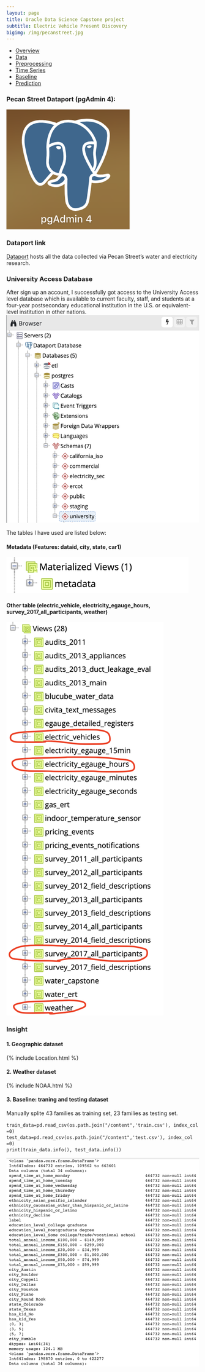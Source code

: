 ```yaml
---
layout: page
title: Oracle Data Science Capstone project
subtitle: Electric Vehicle Present Discovery
bigimg: /img/pecanstreet.jpg
---
```


   <link rel="stylesheet" type="text/css" href="css/main.css" />

   <div id= "main">
		<div id="menubar">
			<ul id="menu">
			    <li><a href="https://monarch2018.github.io/ev_prediction/index.html">Overview</a></li>
			    <li class = "selected"><a href="https://monarch2018.github.io/ev_prediction/data/">Data</a></li>
			    <li><a href="https://monarch2018.github.io/ev_prediction/preprocessing/">Preprocessing</a></li>
			    <li><a href="https://monarch2018.github.io/ev_prediction/timeseries/">Time Series</a></li>
			    <li><a href="https://monarch2018.github.io/ev_prediction/baseline/">Baseline</a></li>
			    <li><a href="https://monarch2018.github.io/ev_prediction/prediction/">Prediction</a></li>
			</ul>
		</div>
	
   </div>

### Pecan Street Dataport (pgAdmin 4):

![pgAdmin4](/img/pgAdmin4.png#pgAdmin4)


### Dataport link

[Dataport](https://dataport.cloud/) hosts all the data collected via Pecan Street’s water and electricity research.

### University Access Database 
After sign up an account, I successfully got access to the University Access level database which is available to current faculty, staff, and students at a four-year postsecondary educational institution in the U.S. or equivalent-level institution in other nations. 
![university](/img/university.png#university)

The tables I have used are listed below:

#### Metadata (Features: dataid, city, state, car1) 
![metadata](/img/metadata.png#metadata)

#### Other table (electric_vehicle, electricity_egauge_hours, survey_2017_all_participants, weather) 
![list](/img/list.png#list)


### Insight
#### 1. Geographic dataset
{% include Location.html %}

#### 2. Weather dataset
{% include NOAA.html %}

#### 3. Baseline: traning and testing dataset

Manually splite 43 families as training set, 23 families as testing set.
```
train_data=pd.read_csv(os.path.join("/content",'train.csv'), index_col =0)
test_data=pd.read_csv(os.path.join("/content",'test.csv'), index_col =0)
print(train_data.info(), test_data.info())
```
![train_test](/img/train_test.png#train_test)
	


